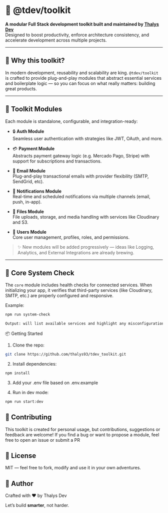 # 🚀 @tdev/toolkit

**A modular Full Stack development toolkit built and maintained by [Thalys Dev](https://github.com/thalys93)**  
Designed to boost productivity, enforce architecture consistency, and accelerate development across multiple projects.

---

## 🧠 Why this toolkit?

In modern development, reusability and scalability are king. `@tdev/toolkit` is crafted to provide plug-and-play modules that abstract essential services and boilerplate logic — so you can focus on what really matters: building great products.

---

## 🧩 Toolkit Modules

Each module is standalone, configurable, and integration-ready:

- 🔒 **Auth Module**  
  Seamless user authentication with strategies like JWT, OAuth, and more.

- 💳 **Payment Module**  
  Abstracts payment gateway logic (e.g. Mercado Pago, Stripe) with support for subscriptions and transactions.

- 📧 **Email Module**  
  Plug-and-play transactional emails with provider flexibility (SMTP, SendGrid, etc).

- 🔔 **Notifications Module**  
  Real-time and scheduled notifications via multiple channels (email, push, in-app).

- 📁 **Files Module**  
  File uploads, storage, and media handling with services like Cloudinary and S3.

- 👤 **Users Module**  
  Core user management, profiles, roles, and permissions.

> ✨ New modules will be added progressively — ideas like Logging, Analytics, and External Integrations are already brewing.

---

## 🔧 Core System Check

The `core` module includes health checks for connected services. When initializing your app, it verifies that third-party services (like Cloudinary, SMTP, etc.) are properly configured and responsive.

Example:

```bash
npm run system-check

Output: will list available services and highlight any misconfigurations or connectivity issues.
````

📦 Getting Started

1. Clone the repo:
```bash
git clone https://github.com/thalys93/tdev_toolkit.git
```

2. Install dependencies:
```bash
npm install
```

3. Add your .env file based on .env.example

4. Run in dev mode:
```bash
npm run start:dev
```

🤝 Contributing
----
This toolkit is created for personal usage, but contributions, suggestions or feedback are welcome! If you find a bug or want to propose a module, feel free to open an issue or submit a PR

🧬 License
----
MIT — feel free to fork, modify and use it in your own adventures.

💬 Author
----
Crafted with ❤️ by Thalys Dev


Let’s build **smarter**, not harder.